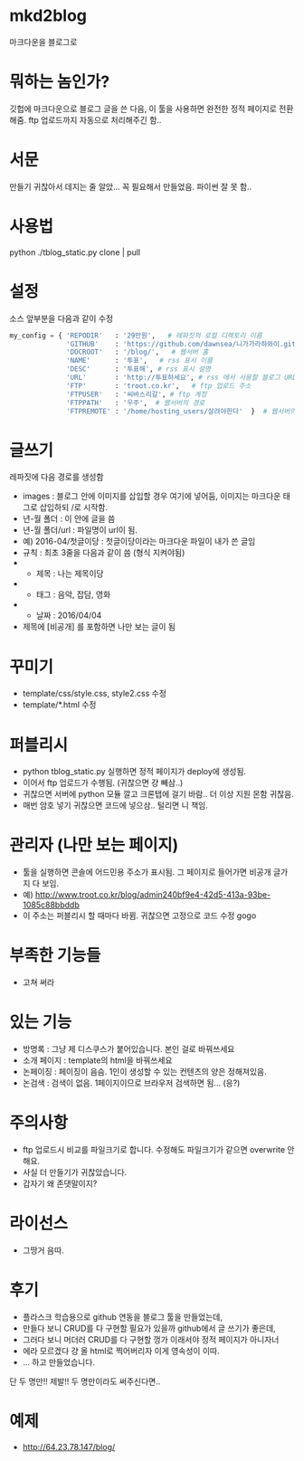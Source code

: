 # mkd2blog
마크다운을 블로그로


# 뭐하는 놈인가?
깃헙에 마크다운으로 블로그 글을 쓴 다음, 이 툴을 사용하면 완전한 정적 페이지로 전환해줌.
ftp 업로드까지 자동으로 처리해주긴 함..



# 서문
만들기 귀찮아서 데지는 줄 알았... 꼭 필요해서 만들었음.
파이썬 잘 못 함.. 


# 사용법
python ./tblog_static.py clone | pull


# 설정
소스 앞부분을 다음과 같이 수정

```python 
my_config = { 'REPODIR'   : '29만원',   # 레파짓의 로컬 디렉토리 이름
              'GITHUB'    : 'https://github.com/dawnsea/니가가라하와이.git',  # 블로그 마크다운 문서들 보관장소 
              'DOCROOT'   : '/blog/',   # 웹서버 홈
              'NAME'      : '투표',   # rss 표시 이름
              'DESC'      : '투표해', # rss 표시 설명
              'URL'       : 'http://투표하세요', # rss 에서 사용할 블로그 URL
              'FTP'       : 'troot.co.kr',   # ftp 업로드 주소
              'FTPUSER'   : '씨바스리갈', # ftp 계정
              'FTPPATH'   : '우주',  # 웹서버의 경로
              'FTPREMOTE' : '/home/hosting_users/살려야한다'  }  # 웹서버의 절대 경로
```

# 글쓰기
레파짓에 다음 경로를 생성함

- images : 블로그 안에 이미지를 삽입할 경우 여기에 넣어둠, 이미지는 마크다운 태그로 삽입하되 /로 시작함.
- 년-월 폴더 : 이 안에 글을 씀
- 년-월 폴더/url : 파일명이 url이 됨.
- 예) 2016-04/첫글이당  : 첫글이당이라는 마크다운 파일이 내가 쓴 글임
- 규칙 : 최초 3줄을 다음과 같이 씀 (형식 지켜야됨)
- - 제목 : 나는 제목이당
- - 태그 : 음악, 잡담, 영화
- - 날짜 : 2016/04/04  
- 제목에 [비공개] 를 포함하면 나만 보는 글이 됨


# 꾸미기 
- template/css/style.css, style2.css 수정
- template/*.html 수정


# 퍼블리시
- python tblog_static.py 실행하면 정적 페이지가 deploy에 생성됨. 
- 이어서 ftp 업로드가 수행됨. (귀찮으면 걍 빼삼..)
- 귀찮으면 서버에 python 모듈 깔고 크론탭에 걸기 바람.. 더 이상 지원 몬함 귀찮음.
- 매번 암호 넣기 귀찮으면 코드에 넣으삼.. 털리면 니 책임.

# 관리자 (나만 보는 페이지)
- 툴을 실행하면 콘솔에 어드민용 주소가 표시됨. 그 페이지로 들어가면 비공개 글가지 다 보임.
- 예) http://www.troot.co.kr/blog/admin240bf9e4-42d5-413a-93be-1085c88bbddb
- 이 주소는 퍼블리시 할 때마다 바뀜. 귀찮으면 고정으로 코드 수정 gogo 

# 부족한 기능들
- 고쳐 써라

# 있는 기능
- 방명록 : 그냥 제 디스쿠스가 붙어있습니다. 본인 걸로 바꿔쓰세요
- 소개 페이지 : template의 html을 바꿔쓰세요
- 논페이징 : 페이징이 음슴. 1인이 생성할 수 있는 컨텐츠의 양은 정해져있음.
- 논검색 : 검색이 없음. 1페이지이므로 브라우저 검색하면 됨... (응?)

# 주의사항
- ftp 업로드시 비교를 파일크기로 합니다. 수정해도 파일크기가 같으면 overwrite 안 해요.
- 사실 더 만들기가 귀찮았습니다.
- 갑자기 왜 존댓말이지? 

# 라이선스
- 그땅거 음따. 

# 후기
- 플라스크 학습용으로 github 연동을 블로그 툴을 만들었는데,
- 만들다 보니 CRUD를 다 구현할 필요가 있을까 github에서 글 쓰기가 좋은데,
- 그러다 보니 머더러 CRUD를 다 구현할 껑가 이래서야 정적 페이지가 아니자너
- 에라 모르겠다 걍 올 html로 찍어버리자 이게 영속성이 이따.
- ... 하고 만들었습니다.

단 두 명만!! 제발!! 두 명만이라도 써주신다면..


# 예제
- http://64.23.78.147/blog/
